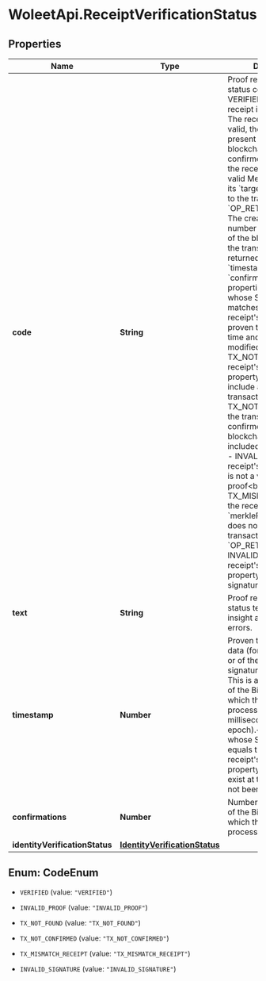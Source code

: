 # WoleetApi.ReceiptVerificationStatus

## Properties

Name | Type | Description | Notes
------------ | ------------- | ------------- | -------------
**code** | **String** | Proof receipt verification status code:&lt;br&gt; - VERIFIED: the proof receipt is verified&lt;br&gt; The receipt format is valid, the transaction is present in the Bitcoin blockchain and confirmed at least once, the receipt contains a valid Merkle proof linking its &#x60;targetHash&#x60; property to the transaction&#39;s &#x60;OP_RETURN&#x60; field.&lt;br&gt; The creation time and the number of confirmation of the block containing the transaction is returned in the &#x60;timestamp&#x60; and &#x60;confirmations&#x60; properties.&lt;br&gt; Any data whose SHA256 hash matches the proof receipt&#39;s &#x60;targetHash&#x60; is proven to exist at that time and has not been modified since.&lt;br&gt; - TX_NOT_FOUND: the receipt&#39;s &#x60;anchors&#x60; property does not include a valid Bitcoin transaction&lt;br&gt; - TX_NOT_CONFIRMED: the transaction is not yet confirmed by the blockchain (ie. not yet included in a block)&lt;br&gt; - INVALID_PROOF: the receipt&#39;s &#x60;proof&#x60; property is not a valid Merkle proof&lt;br&gt; - TX_MISMATCH_RECEIPT: the receipt&#39;s &#x60;merkleRoot&#x60; property does not match the transaction&#39;s &#x60;OP_RETURN&#x60; field&lt;br&gt; - INVALID_SIGNATURE: the receipt&#39;s &#x60;signature&#x60; property is not a valid signature  | [optional] 
**text** | **String** | Proof receipt verification status text giving more insight about verification errors. | [optional] 
**timestamp** | **Number** | Proven timestamp of the data (for a data anchor) or of the signature (for a signature anchor).&lt;br&gt; This is actually the time of the Bitcoin block into which the anchoring process occurred (in milliseconds since Unix epoch).&lt;br&gt; Any data whose SHA256 hash equals this proof receipt&#39;s target hash property is proven to exist at that time and has not been modified since.  | [optional] 
**confirmations** | **Number** | Number of confirmations of the Bitcoin block into which the anchoring process occurred. | [optional] 
**identityVerificationStatus** | [**IdentityVerificationStatus**](IdentityVerificationStatus.md) |  | [optional] 



## Enum: CodeEnum


* `VERIFIED` (value: `"VERIFIED"`)

* `INVALID_PROOF` (value: `"INVALID_PROOF"`)

* `TX_NOT_FOUND` (value: `"TX_NOT_FOUND"`)

* `TX_NOT_CONFIRMED` (value: `"TX_NOT_CONFIRMED"`)

* `TX_MISMATCH_RECEIPT` (value: `"TX_MISMATCH_RECEIPT"`)

* `INVALID_SIGNATURE` (value: `"INVALID_SIGNATURE"`)




